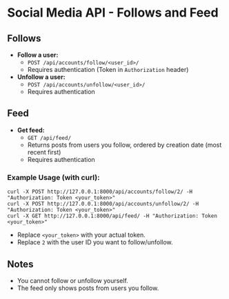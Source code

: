 # Social Media API - Follows and Feed

## Follows
- **Follow a user:**
  - `POST /api/accounts/follow/<user_id>/`
  - Requires authentication (Token in `Authorization` header)
- **Unfollow a user:**
  - `POST /api/accounts/unfollow/<user_id>/`
  - Requires authentication

## Feed
- **Get feed:**
  - `GET /api/feed/`
  - Returns posts from users you follow, ordered by creation date (most recent first)
  - Requires authentication

### Example Usage (with curl):

```
curl -X POST http://127.0.0.1:8000/api/accounts/follow/2/ -H "Authorization: Token <your_token>"
curl -X POST http://127.0.0.1:8000/api/accounts/unfollow/2/ -H "Authorization: Token <your_token>"
curl -X GET http://127.0.0.1:8000/api/feed/ -H "Authorization: Token <your_token>"
```

- Replace `<your_token>` with your actual token.
- Replace `2` with the user ID you want to follow/unfollow.

## Notes
- You cannot follow or unfollow yourself.
- The feed only shows posts from users you follow.
